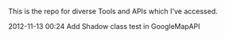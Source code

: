 This is the repo for diverse Tools and APIs which I've accessed.

2012-11-13 00:24
Add Shadow class test in GoogleMapAPI